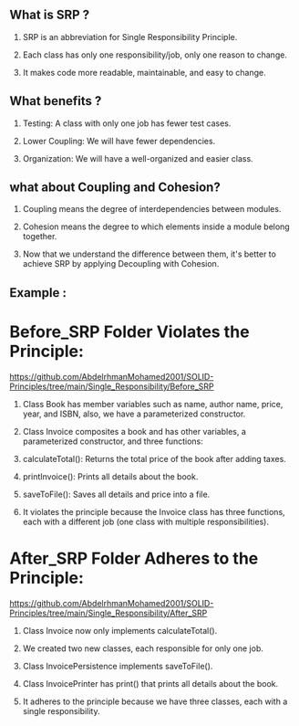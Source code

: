 ## What is SRP ?

1. SRP is an abbreviation for Single Responsibility Principle.

2. Each class has only one responsibility/job, only one reason to change.

3. It makes code more readable, maintainable, and easy to change.

## What benefits ?

1. Testing: A class with only one job has fewer test cases.

2. Lower Coupling: We will have fewer dependencies.

3. Organization: We will have a well-organized and easier class.

## what about Coupling and Cohesion?

1. Coupling means the degree of interdependencies between modules.

2. Cohesion means the degree to which elements inside a module belong together.

3. Now that we understand the difference between them, it's better to achieve SRP by applying Decoupling with Cohesion.

## Example :


# Before_SRP Folder Violates the Principle:

   https://github.com/AbdelrhmanMohamed2001/SOLID-Principles/tree/main/Single_Responsibility/Before_SRP

 1. Class Book has member variables such as name, author name, price, year, and ISBN, also, we have a parameterized constructor.
 
 2. Class Invoice composites a book and has other variables, a parameterized constructor, and three functions:
 
 3. calculateTotal(): Returns the total price of the book after adding taxes.
 
 4. printInvoice(): Prints all details about the book.
 
 5. saveToFile(): Saves all details and price into a file.
 
 6. It violates the principle because the Invoice class has three functions, each with a different job (one class with multiple responsibilities).
   


# After_SRP Folder Adheres to the Principle:

   https://github.com/AbdelrhmanMohamed2001/SOLID-Principles/tree/main/Single_Responsibility/After_SRP

 1. Class Invoice now only implements calculateTotal().
 
 2. We created two new classes, each responsible for only one job.
 
 3. Class InvoicePersistence implements saveToFile().
 
 4. Class InvoicePrinter has print() that prints all details about the book.
 
 5. It adheres to the principle because we have three classes, each with a single responsibility.
